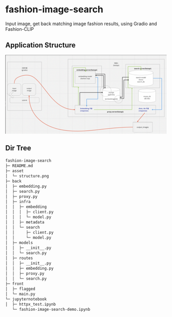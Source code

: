 # fashion-image-search
Input image, get back matching image fashion results, using Gradio and Fashion-CLIP

## Application Structure
![app-structure](/asset/structure.png)

## Dir Tree


```
fashion-image-search
├─ README.md
├─ asset
│  └─ structure.png
├─ back
│  ├─ embedding.py
│  ├─ search.py
│  ├─ proxy.py
│  ├─ infra
│  │  ├─ embedding
│  │  │  ├─ client.py
│  │  │  └─ model.py
│  │  ├─ metadata
│  │  └─ search
│  │     ├─ client.py
│  │     └─ model.py
│  ├─ models
│  │  ├─ __init__.py
│  │  └─ search.py
│  ├─ routes
│  │  ├─ __init__.py
│  │  ├─ embedding.py
│  │  ├─ proxy.py
│  │  └─ search.py
├─ front
│  ├─ flagged
│  └─ main.py
└─ jupyternotebook
│  ├─ httpx_test.ipynb
   └─ fashion-image-search-demo.ipynb
```